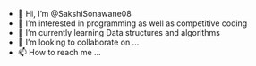 - 👋 Hi, I’m @SakshiSonawane08
- 👀 I’m interested in programming as well as competitive coding
- 🌱 I’m currently learning Data structures and algorithms
- 💞️ I’m looking to collaborate on ...
- 📫 How to reach me ...

<!---
SakshiSonawane08/SakshiSonawane08 is a ✨ special ✨ repository because its `README.md` (this file) appears on your GitHub profile.
You can click the Preview link to take a look at your changes.
--->
